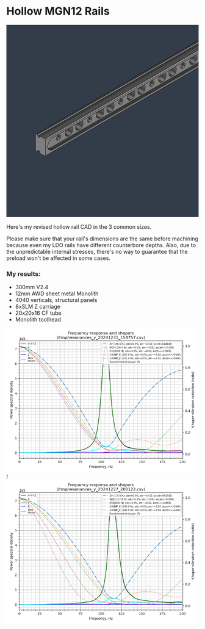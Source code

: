 # Hollow MGN12 Rails

![1](Images/rail.png)

Here's my revised hollow rail CAD in the 3 common sizes.

Please make sure that your rail's dimensions are the same before machining because even my LDO rails have different counterbore depths. Also, due to the unpredictable internal stresses, there's no way to guarantee that the preload won't be affected in some cases.


### My results:
- 300mm V2.4
- 12mm AWD sheet metal Monolith
- 4040 verticals, structural panels
- 8xSLM Z carriage
- 20x20x16 CF tube
- Monolith toolhead

![2](Images/before.png)!
![3](Images/after.png)